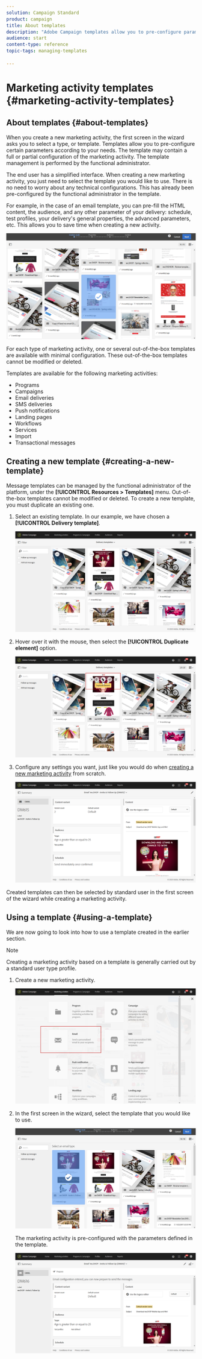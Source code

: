 ```yaml
---
solution: Campaign Standard
product: campaign
title: About templates
description: "Adobe Campaign templates allow you to pre-configure parameters depending on your needs: templates may contain a full or partial configuration of the marketing activity, to simplify Adobe Campaign usage for non-technical end users."
audience: start
content-type: reference
topic-tags: managing-templates

---
```


# Marketing activity templates {#marketing-activity-templates}

## About templates {#about-templates}

When you create a new marketing activity, the first screen in the wizard asks you to select a type, or template. Templates allow you to pre-configure certain parameters according to your needs. The template may contain a full or partial configuration of the marketing activity. The template management is performed by the functional administrator.

The end user has a simplified interface. When creating a new marketing activity, you just need to select the template you would like to use. There is no need to worry about any technical configurations. This has already been pre-configured by the functional administrator in the template.

For example, in the case of an email template, you can pre-fill the HTML content, the audience, and any other parameter of your delivery: schedule, test profiles, your delivery's general properties, the advanced parameters, etc. This allows you to save time when creating a new activity.

![](assets/template_1.png)

For each type of marketing activity, one or several out-of-the-box templates are available with minimal configuration. These out-of-the-box templates cannot be modified or deleted.

Templates are available for the following marketing activities:

* Programs
* Campaigns
* Email deliveries
* SMS deliveries
* Push notifications
* Landing pages
* Workflows
* Services
* Import
* Transactional messages

## Creating a new template {#creating-a-new-template}

Message templates can be managed by the functional administrator of the platform, under the **[!UICONTROL Resources > Templates]** menu. Out-of-the-box templates cannot be modified or deleted. To create a new template, you must duplicate an existing one.

1. Select an existing template. In our example, we have chosen a **[!UICONTROL Delivery template]**.

   ![](assets/template_2.png)

1. Hover over it with the mouse, then select the **[!UICONTROL Duplicate element]** option.

   ![](assets/template_3.png)

1. Configure any settings you want, just like you would do when [creating a new marketing activity](../../start/using/marketing-activities.md#creating-a-marketing-activity) from scratch.

   ![](assets/template_4.png)

Created templates can then be selected by standard user in the first screen of the wizard while creating a marketing activity.

## Using a template {#using-a-template}

We are now going to look into how to use a template created in the earlier section.

>[!NOTE]
>
>Creating a marketing activity based on a template is generally carried out by a standard user type profile.

1. Create a new marketing activity.

   ![](assets/template_5.png)

1. In the first screen in the wizard, select the template that you would like to use.

   ![](assets/template_6.png)

   The marketing activity is pre-configured with the parameters defined in the template.

   ![](assets/template_7.png)
